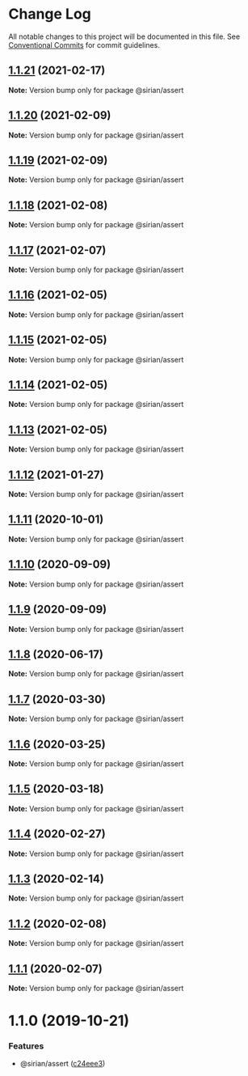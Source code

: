 # Change Log

All notable changes to this project will be documented in this file.
See [Conventional Commits](https://conventionalcommits.org) for commit guidelines.

## [1.1.21](https://github.com/sirian/js/compare/@sirian/assert@1.1.20...@sirian/assert@1.1.21) (2021-02-17)

**Note:** Version bump only for package @sirian/assert





## [1.1.20](https://github.com/sirian/js/compare/@sirian/assert@1.1.19...@sirian/assert@1.1.20) (2021-02-09)

**Note:** Version bump only for package @sirian/assert





## [1.1.19](https://github.com/sirian/js/compare/@sirian/assert@1.1.18...@sirian/assert@1.1.19) (2021-02-09)

**Note:** Version bump only for package @sirian/assert





## [1.1.18](https://github.com/sirian/js/compare/@sirian/assert@1.1.17...@sirian/assert@1.1.18) (2021-02-08)

**Note:** Version bump only for package @sirian/assert





## [1.1.17](https://github.com/sirian/js/compare/@sirian/assert@1.1.16...@sirian/assert@1.1.17) (2021-02-07)

**Note:** Version bump only for package @sirian/assert





## [1.1.16](https://github.com/sirian/js/compare/@sirian/assert@1.1.15...@sirian/assert@1.1.16) (2021-02-05)

**Note:** Version bump only for package @sirian/assert





## [1.1.15](https://github.com/sirian/js/compare/@sirian/assert@1.1.14...@sirian/assert@1.1.15) (2021-02-05)

**Note:** Version bump only for package @sirian/assert





## [1.1.14](https://github.com/sirian/js/compare/@sirian/assert@1.1.13...@sirian/assert@1.1.14) (2021-02-05)

**Note:** Version bump only for package @sirian/assert





## [1.1.13](https://github.com/sirian/js/compare/@sirian/assert@1.1.12...@sirian/assert@1.1.13) (2021-02-05)

**Note:** Version bump only for package @sirian/assert





## [1.1.12](https://github.com/sirian/js/compare/@sirian/assert@1.1.11...@sirian/assert@1.1.12) (2021-01-27)

**Note:** Version bump only for package @sirian/assert





## [1.1.11](https://github.com/sirian/js/compare/@sirian/assert@1.1.10...@sirian/assert@1.1.11) (2020-10-01)

**Note:** Version bump only for package @sirian/assert





## [1.1.10](https://github.com/sirian/js/compare/@sirian/assert@1.1.9...@sirian/assert@1.1.10) (2020-09-09)

**Note:** Version bump only for package @sirian/assert





## [1.1.9](https://github.com/sirian/js/compare/@sirian/assert@1.1.8...@sirian/assert@1.1.9) (2020-09-09)

**Note:** Version bump only for package @sirian/assert





## [1.1.8](https://github.com/sirian/js/compare/@sirian/assert@1.1.7...@sirian/assert@1.1.8) (2020-06-17)

**Note:** Version bump only for package @sirian/assert





## [1.1.7](https://github.com/sirian/js/compare/@sirian/assert@1.1.6...@sirian/assert@1.1.7) (2020-03-30)

**Note:** Version bump only for package @sirian/assert





## [1.1.6](https://github.com/sirian/js/compare/@sirian/assert@1.1.5...@sirian/assert@1.1.6) (2020-03-25)

**Note:** Version bump only for package @sirian/assert





## [1.1.5](https://github.com/sirian/js/compare/@sirian/assert@1.1.4...@sirian/assert@1.1.5) (2020-03-18)

**Note:** Version bump only for package @sirian/assert





## [1.1.4](https://github.com/sirian/js/compare/@sirian/assert@1.1.3...@sirian/assert@1.1.4) (2020-02-27)

**Note:** Version bump only for package @sirian/assert





## [1.1.3](https://github.com/sirian/js/compare/@sirian/assert@1.1.2...@sirian/assert@1.1.3) (2020-02-14)

**Note:** Version bump only for package @sirian/assert





## [1.1.2](https://github.com/sirian/js/compare/@sirian/assert@1.1.1...@sirian/assert@1.1.2) (2020-02-08)

**Note:** Version bump only for package @sirian/assert





## [1.1.1](https://github.com/sirian/js/compare/@sirian/assert@1.1.0...@sirian/assert@1.1.1) (2020-02-07)

**Note:** Version bump only for package @sirian/assert





# 1.1.0 (2019-10-21)


### Features

* @sirian/assert ([c24eee3](https://github.com/sirian/js/commit/c24eee35c6f84f24b5a39b42ce7f2c33fecfcecf))
